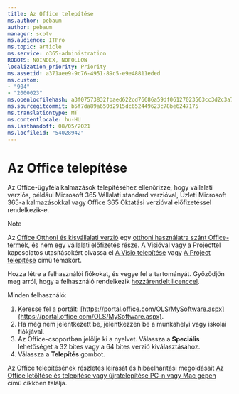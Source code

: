 ```yaml
---
title: Az Office telepítése
ms.author: pebaum
author: pebaum
manager: scotv
ms.audience: ITPro
ms.topic: article
ms.service: o365-administration
ROBOTS: NOINDEX, NOFOLLOW
localization_priority: Priority
ms.assetid: a371aee9-9c76-4951-89c5-e9e48811eded
ms.custom:
- "904"
- "2000023"
ms.openlocfilehash: a3f07573832fbaed622cd76686a59df06127023563cc3d2c3a7e710cbf45accd
ms.sourcegitcommit: b5f7da89a650d2915dc652449623c78be6247175
ms.translationtype: MT
ms.contentlocale: hu-HU
ms.lasthandoff: 08/05/2021
ms.locfileid: "54028942"
---
```

# <a name="how-to-install-office"></a>Az Office telepítése

Az Office-ügyfélalkalmazások telepítéséhez ellenőrizze, hogy vállalati verziós, például Microsoft 365 Vállalati standard verzióval, Üzleti Microsoft 365-alkalmazásokkal vagy Office 365 Oktatási verzióval előfizetéssel rendelkezik-e.
  
> [!NOTE]
> Az [Office Otthoni és kisvállalati verzió](https://support.microsoft.com/office/28cbc8cf-1332-4f04-9123-9b660abb629e?wt.mc_id=Alchemy_ClientDIA) egy [otthoni használatra szánt Office-termék](https://support.microsoft.com/office/28cbc8cf-1332-4f04-9123-9b660abb629e?wt.mc_id=alchemy_clientdia), és nem egy vállalati előfizetés része. A Visióval vagy a Projecttel kapcsolatos utasításokért olvassa el [A Visio telepítése](https://support.microsoft.com/office/f98f21e3-aa02-4827-9167-ddab5b025710?wt.mc_id=Alchemy_ClientDIA) vagy [A Project telepítése](https://support.microsoft.com/office/7059249b-d9fe-4d61-ab96-5c5bf435f281?wt.mc_id=Alchemy_ClientDIA) című témakört.

Hozza létre a felhasználói fiókokat, és vegye fel a tartományát. Győződjön meg arról, hogy a felhasználó rendelkezik [hozzárendelt licenccel](https://docs.microsoft.com/microsoft-365/admin/add-users/add-users).

Minden felhasználó:

1. Keresse fel a portált: [https://portal.office.com/OLS/MySoftware.aspx](https://portal.office.com/OLS/MySoftware.aspx).
2. Ha még nem jelentkezett be, jelentkezzen be a munkahelyi vagy iskolai fiókjával.
3. Az Office-csoportban jelölje ki a nyelvet. Válassza a **Speciális** lehetőséget a 32 bites vagy a 64 bites verzió kiválasztásához.
4. Válassza a **Telepítés** gombot.

Az Office telepítésének részletes leírását és hibaelhárítási megoldásait [Az Office letöltése és telepítése vagy újratelepítése PC-n vagy Mac gépen](https://support.office.com/article/4414eaaf-0478-48be-9c42-23adc4716658?wt.mc_id=Alchemy_ClientDIA) című cikkben találja.

